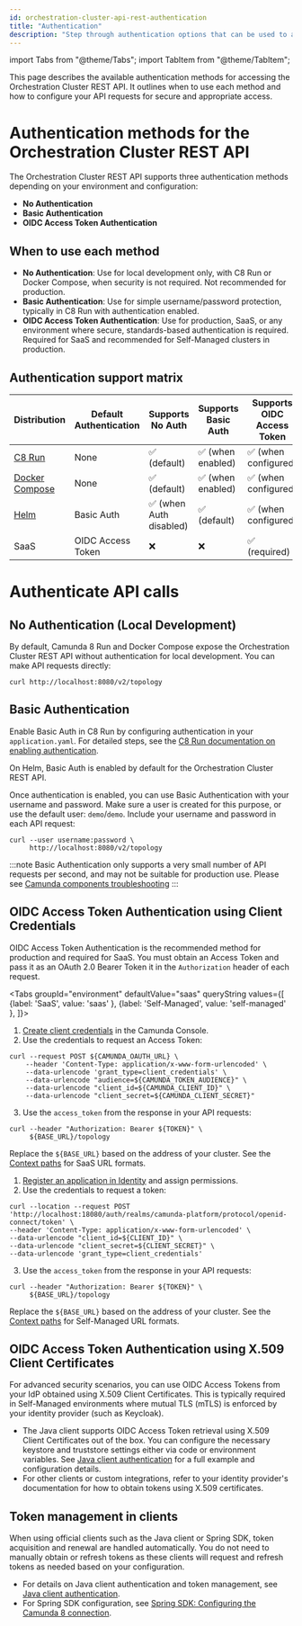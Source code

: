 ```yaml
---
id: orchestration-cluster-api-rest-authentication
title: "Authentication"
description: "Step through authentication options that can be used to access the Orchestration Cluster REST API."
---
```


import Tabs from "@theme/Tabs";
import TabItem from "@theme/TabItem";

This page describes the available authentication methods for accessing the Orchestration Cluster REST API. It outlines when to use each method and how to configure your API requests for secure and appropriate access.

# Authentication methods for the Orchestration Cluster REST API

The Orchestration Cluster REST API supports three authentication methods depending on your environment and configuration:

- **No Authentication**
- **Basic Authentication**
- **OIDC Access Token Authentication**

## When to use each method

- **No Authentication**: Use for local development only, with C8 Run or Docker Compose, when security is not required. Not recommended for production.
- **Basic Authentication**: Use for simple username/password protection, typically in C8 Run with authentication enabled.
- **OIDC Access Token Authentication**: Use for production, SaaS, or any environment where secure, standards-based authentication is required. Required for SaaS and recommended for Self-Managed clusters in production.

## Authentication support matrix

| Distribution                                                                           | Default Authentication | Supports No Auth        | Supports Basic Auth | Supports OIDC Access Token |
| -------------------------------------------------------------------------------------- | ---------------------- | ----------------------- | ------------------- | -------------------------- |
| [C8 Run](../../self-managed/quickstart/developer-quickstart/c8run.md)                  | None                   | ✅ (default)            | ✅ (when enabled)   | ✅ (when configured)       |
| [Docker Compose](../../self-managed/quickstart/developer-quickstart/docker-compose.md) | None                   | ✅ (default)            | ✅ (when enabled)   | ✅ (when configured)       |
| [Helm](../../self-managed/installation-methods/helm/install.md)                        | Basic Auth             | ✅ (when Auth disabled) | ✅ (default)        | ✅ (when configured)       |
| SaaS                                                                                   | OIDC Access Token      | ❌                      | ❌                  | ✅ (required)              |

# Authenticate API calls

## No Authentication (Local Development)

By default, Camunda 8 Run and Docker Compose expose the Orchestration Cluster REST API without authentication for local development. You can make API requests directly:

```shell
curl http://localhost:8080/v2/topology
```

## Basic Authentication

Enable Basic Auth in C8 Run by configuring authentication in your `application.yaml`. For detailed steps, see the [C8 Run documentation on enabling authentication](../../self-managed/quickstart/developer-quickstart/c8run.md#enable-authentication-and-authorization).

On Helm, Basic Auth is enabled by default for the Orchestration Cluster REST API.

Once authentication is enabled, you can use Basic Authentication with your username and password. Make sure a user is created for this purpose, or use the default user: `demo`/`demo`. Include your username and password in each API request:

```shell
curl --user username:password \
     http://localhost:8080/v2/topology
```

:::note
Basic Authentication only supports a very small number of API requests per second, and may not be suitable for production use.
Please see
[Camunda components troubleshooting](/self-managed/operational-guides/troubleshooting.md)
:::

## OIDC Access Token Authentication using Client Credentials

OIDC Access Token Authentication is the recommended method for production and required for SaaS. You must obtain an Access Token and pass it as an OAuth 2.0 Bearer Token it in the `Authorization` header of each request.

<Tabs groupId="environment" defaultValue="saas" queryString values={[
{label: 'SaaS', value: 'saas' },
{label: 'Self-Managed', value: 'self-managed' },
]}>

<TabItem value="saas">

1. [Create client credentials](/components/console/manage-clusters/setup-client-connection-credentials.md) in the Camunda Console.
2. Use the credentials to request an Access Token:

```shell
curl --request POST ${CAMUNDA_OAUTH_URL} \
    --header 'Content-Type: application/x-www-form-urlencoded' \
    --data-urlencode 'grant_type=client_credentials' \
    --data-urlencode "audience=${CAMUNDA_TOKEN_AUDIENCE}" \
    --data-urlencode "client_id=${CAMUNDA_CLIENT_ID}" \
    --data-urlencode "client_secret=${CAMUNDA_CLIENT_SECRET}"
```

3. Use the `access_token` from the response in your API requests:

```shell
curl --header "Authorization: Bearer ${TOKEN}" \
     ${BASE_URL}/topology
```

Replace the `${BASE_URL}` based on the address of your cluster. See the [Context paths](orchestration-cluster-api-rest-overview.md#context-paths) for SaaS URL formats.

</TabItem>

<TabItem value="self-managed">

1. [Register an application in Identity](/self-managed/components/management-identity/application-user-group-role-management/applications.md) and assign permissions.
2. Use the credentials to request a token:

```shell
curl --location --request POST 'http://localhost:18080/auth/realms/camunda-platform/protocol/openid-connect/token' \
--header 'Content-Type: application/x-www-form-urlencoded' \
--data-urlencode "client_id=${CLIENT_ID}" \
--data-urlencode "client_secret=${CLIENT_SECRET}" \
--data-urlencode 'grant_type=client_credentials'
```

3. Use the `access_token` from the response in your API requests:

```shell
curl --header "Authorization: Bearer ${TOKEN}" \
     ${BASE_URL}/topology
```

Replace the `${BASE_URL}` based on the address of your cluster. See the [Context paths](orchestration-cluster-api-rest-overview.md#context-paths) for Self-Managed URL formats.

</TabItem>

</Tabs>

## OIDC Access Token Authentication using X.509 Client Certificates

For advanced security scenarios, you can use OIDC Access Tokens from your IdP obtained using X.509 Client Certificates. This is typically required in Self-Managed environments where mutual TLS (mTLS) is enforced by your identity provider (such as Keycloak).

- The Java client supports OIDC Access Token retrieval using X.509 Client Certificates out of the box. You can configure the necessary keystore and truststore settings either via code or environment variables. See [Java client authentication](../java-client/authentication.md#oidc-with-x509) for a full example and configuration details.
- For other clients or custom integrations, refer to your identity provider's documentation for how to obtain tokens using X.509 certificates.

## Token management in clients

When using official clients such as the Java client or Spring SDK, token acquisition and renewal are handled automatically. You do not need to manually obtain or refresh tokens as these clients will request and refresh tokens as needed based on your configuration.

- For details on Java client authentication and token management, see [Java client authentication](./../java-client/authentication.md).
- For Spring SDK configuration, see [Spring SDK: Configuring the Camunda 8 connection](./../spring-zeebe-sdk/getting-started.md#configuring-the-camunda-8-connection).
